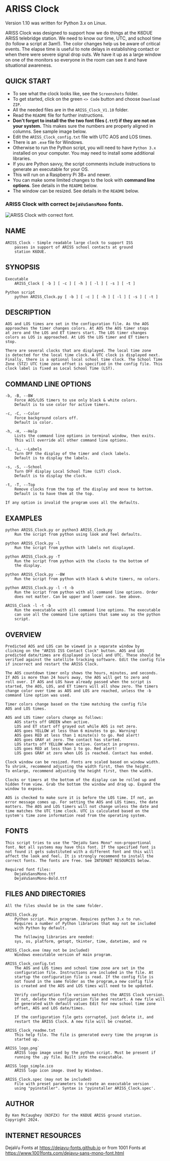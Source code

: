 ARISS Clock 
===========

Version 1.10 was written for Python 3.x on Linux.  

ARISS Clock was designed to support how we do things at the K6DUE 
ARISS telebridge station. We need to know our time, UTC, and school 
time (to follow a script at 3am!). The color changes help us be 
aware of critical events. The elapse time is useful to note delays 
in establishing contact or when there were severe signal drop outs. 
We have it up as a large window on one of the monitors so everyone 
in the room can see it and have situational awareness.   

QUICK START
-----------
* To see what the clock looks like, see the `Screenshots` folder.
* To get started, click on the green `<> Code` button and choose `Download ZIP`.  
* All the needed files are in the `ARISS_Clock_V1.10` folder.   
* Read the `README` file for further instructions.   
* **Don't forget to install the the two font files (`.ttf`) if they are not on your system.**
  This makes sure the numbers are properly aligned in columns. See sample image below.
* Edit the `ARISS_Clock_config.txt` file with UTC AOS and LOS times.
* There is an `.exe` file for Windows.  
* Otherwise to run the Python script, you will need to have `Python 3.x`
  installed on your computer.
  You may need to install some additional libraries.  
* If you are Python savvy, the script comments include instructions
  to generate an executable for your OS.
* This will run on a Raspberry Pi 3B+ and newer.
* You can make some limited changes to the look with **command line options**.
  See details in the `README` below.  
* The window can be resized. See details in the `README` below.

### ARISS Clock with correct `DejaVuSansMono` fonts.  

![ARISS Clock with correct font.](https://github.com/twk6809/ARISS-Clock/blob/main/Screenshots/ARISS_Clock_main_window_pre_AOS.png)

NAME  
----
    ARISS_Clock - Simple readable large clock to support ISS
        passes in support of ARISS school contacts at ground 
        station K6DUE.

SYNOPSIS  
--------
    Executable  
        ARISS_Clock [ -b ] [ -c ] [ -h ] [ -l ] [ -s ] [ -t ]  

    Python script  
        python ARISS_Clock.py [ -b ] [ -c ] [ -h ] [ -l ] [ -s ] [ -t ]  

DESCRIPTION  
-----------
    AOS and LOS times are set in the configuration file. As the AOS
    approaches the timer changes colors. At AOS the AOS timer stops
    at zero and the LOS and ET timers start. The LOS timer changes
    colors as LOS is approached. At LOS the LOS timer and ET timers
    stop.

    There are several clocks that are displayed. The local time zone
    is detected for the local time clock. A UTC clock is displayed next.
    Finally, there is a optional local school time clock. The School Time
    Zone (STZ) UTC time zone offset is specified in the config file. This
    clock label is fixed as Local School Time (LST).

COMMAND LINE OPTIONS  
--------------------
    -b, -B, --BW  
        Force AOS/LOS timers to use only black & white colors.
        Default is to use color for active timers.

    -c, -C, --Color  
        Force background colors off.
        Default is color.

    -h, -H, --Help  
        Lists the command line options in terminal window, then exits.
        This will override all other command line options.

    -l, -L, --Labels  
        Turn OFF the display of the timer and clock labels.
        Default is to display the labels.

    -s, -S, --School  
        Turn OFF display Local School Time (LST) clock.
        Default is to display the clock.

    -t, -T, --Top  
        Remove clocks from the top of the display and move to bottom.
        Default is to have them at the top.

    If any option is invalid the program uses all the defaults.  

EXAMPLES  
--------
    python ARISS_Clock.py or python3 ARISS_Clock.py  
        Run the script from python using look and feel defaults.  

    python ARISS_Clock.py -l  
        Run the script from python with labels not displayed.  

    python ARISS_Clock.py -T  
        Run the script from python with the clocks to the bottom of
        the display.  

    python ARISS_Clock.py --BW  
        Run the script from python with black & white timers, no colors.  

    python ARISS_Clock.py -l -t -b  
        Run the script from python with all command line options. Order
        does not matter. Can be upper and lower case. See above.  

    ARISS_Clock -l -t -b  
        Run the executable with all command line options. The executable
        can use all the command line options that same way as the python
        script.  

OVERVIEW  
--------
    Predicted AOS and LOS can be viewed in a separate window by
    clicking on the "ARISS ISS Contact Clock" button. AOS and LOS 
    predicted date/times are displayed in local and UTC. These should be
    verified against the satellite tracking software. Edit the config file
    if incorrect and restart the ARISS Clock.

    The AOS countdown timer only shows the hours, minutes, and seconds.
    If AOS is more than 24 hours away, the AOS will get to zero and
    roll over. If AOS and LOS have already passed when the script is
    started, the AOS, LOS, and ET timers will all show zero. The timers
    change color over time as AOS and LOS are reached, unless the -b
    command line option was used.

    Timer colors change based on the time matching the config file
    AOS and LOS times.

    AOS and LOS timer colors change as follows:
        AOS starts off GREEN when active.
        LOS and ET start off grayed out while AOS is not zero.
        AOS goes YELLOW at less than 6 minutes to go. Warning!
        AOS goes RED at less than 1 minute(s) to go. Red alert!
        AOS goes GRAY at zero. The contact has started.
        LOS starts off YELLOW when active. Contact in progress.
        LOS goes RED at less than 1 to go. Red alert!
        LOS goes GRAY at zero when LOS is reached. Contact has ended.

    Clock window can be resized. Fonts are scaled based on window width.
    To shrink, recommend adjusting the width first, then the height.
    To enlarge, recommend adjusting the height first, then the width.

    Clocks or timers at the bottom of the display can be rolled up and 
    hidden from view. Grab the bottom the window and drag up. Expand the
    window to expose.

    AOS is checked to make sure it is before the LOS time. If not, an
    error message comes up. For setting the AOS and LOS times, the date
    matters. The AOS and LOS timers will not change unless the date and
    time matches the UTC time clock. UTC is calculated based on the    
    system's time zone information read from the operating system.

FONTS  
-----
    This script tries to use the "DejaVu Sans Mono" non-proportional
    font. Not all systems may have this font. If the specified font is
    not found it gets substituted with a different font and this will
    affect the look and feel. It is strongly recommend to install the 
    correct fonts. The fonts are free. See INTERNET RESOURCES below.

    Required font files:  
        DejaVuSansMono.ttf  
        DejaVuSansMono-Bold.ttf  

FILES AND DIRECTORIES 
---------------------
    All the files should be in the same folder.  

    ARISS_Clock.py  
        Python script. Main program. Requires python 3.x to run.  
        Requires a number of Python libraries that may not be included
        with Python by default. 

        The following libraries are needed:  
        sys, os, platform, getopt, tkinter, time, datetime, and re  

    ARISS_Clock.exe (may not be included)  
        Windows executable version of main program.  

    ARISS_Clock_config.txt    
        The AOS and LOS times and school time zone are set in the
        configuration file. Instructions are included in the file. At
        startup the configuration file is read. If the config file is
        not found in the same folder as the program,a new config file
        is created and the AOS and LOS times will need to be updated.

        Verify configuration file version matches the ARISS Clock version.
        If not, delete the configuration file and restart. A new file will
        be generated with default values Edit for new school time zone 
        offset, AOS and LOS date/times.

        If the configuration file gets corrupted, just delete it, and
        restart the ARISS Clock. A new file will be created.

    ARISS_Clock_readme.txt   
        This help file. The file is generated every time the program is
        started up.  

    ARISS_logo.png`  
        ARISS logo image used by the python script. Must be present if
        running the .py file. Built into the executable.  

    ARISS_logo_simple.ico   
        ARISS logo icon image. Used by Windows.  

    ARISS_Clock.spec (may not be included)  
        File with preset parameters to create an executable version
        using "pyinstaller". Syntax is "pyinstaller ARISS_Clock.spec'.   

AUTHOR  
------
    By Ken McCaughey (N3FZX) for the K6DUE ARISS ground station.
    Copyright 2024.

INTERNET RESOURCES  
------------------
   DejaVu Fonts at https://dejavu-fonts.github.io or from
   1001 Fonts at https://www.1001fonts.com/dejavu-sans-mono-font.html  
